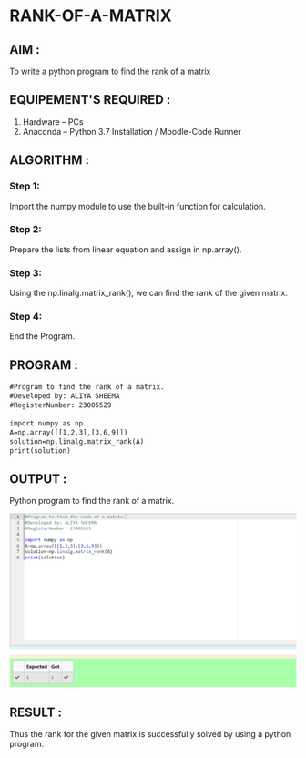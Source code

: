 # RANK-OF-A-MATRIX
## AIM :
To write a python program to find the rank of a matrix
## EQUIPEMENT'S REQUIRED :
1. 	Hardware – PCs
2. 	Anaconda – Python 3.7 Installation / Moodle-Code Runner
## ALGORITHM :
### Step 1: 
Import the numpy module to use the built-in function for calculation.  
### Step 2:
Prepare the lists from linear equation and assign in np.array().
### Step 3: 
Using the np.linalg.matrix_rank(), we can find the rank of the given matrix.
### Step 4: 
End the Program.
## PROGRAM :
```
#Program to find the rank of a matrix.
#Developed by: ALIYA SHEEMA
#RegisterNumber: 23005529

import numpy as np
A=np.array([[1,2,3],[3,6,9]])
solution=np.linalg.matrix_rank(A)
print(solution)
```
## OUTPUT :

Python program to find the rank of a matrix.

![Alt text](output.png)

## RESULT :
Thus the rank for the given matrix is successfully solved by  using a python program.

